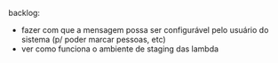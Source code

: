 backlog:

* fazer com que a mensagem possa ser configurável pelo usuário do sistema (p/ poder marcar pessoas, etc)
* ver como funciona o ambiente de staging das lambda